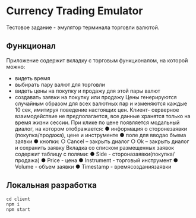 # Сurrency Trading Emulator

Тестовое задание - эмулятор терминала торговли валютой.

## Функционал

Приложение содержит вкладку с торговым функционалом, на которой можно:
- видеть время
- выбирать пару валют для торговли
- видеть цены на покупку и продажу для этой пары валют 
- создавать заявки на покупку или продажу
Цены генерируются случайным образом для всех валютных пар и изменяются каждые 10 сек, имитируя поведение настоящих цен. Клиент-
серверное взаимодействие не предполагается, все данные хранятся только на время жизни сессии.
При клике по цене появляется модальный диалог, на котором отображается:
● информация о сторонезаявки (покупка/продажа), цене и инструменте 
● поле для вводао бъема заявки
● кнопки:
○ Cancel – закрыть диалог
○ Ok – закрыть диалог и сохранить заявку
Вкладка со списком размещенных заявок содержит таблицу с полями:
● Side - стороназаявки(покупка/продажа) 
● Price - цена
● Instrument - торговый инструмент
● Volume - объем заявки
● Timestamp - времясозданиязаявки

## Локальная разработка

```console
cd client
npm i
npm start
```
